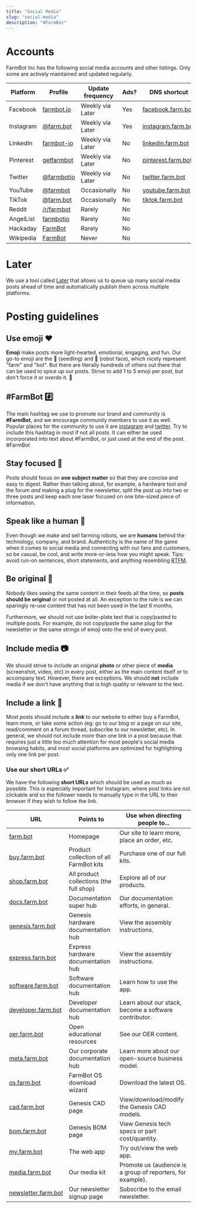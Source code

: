 ```yaml
---
title: "Social Media"
slug: "social-media"
description: "#FarmBot"
---
```


# Accounts

FarmBot Inc has the following social media accounts and other listings. Only some are actively maintained and updated regularly.

|Platform   |Profile                                                       |Update frequency |Ads? |DNS shortcut                  |
|-----------|--------------------------------------------------------------|-----------------|-----|------------------------------|
|Facebook   |[farmbot.io](https://www.facebook.com/farmbot.io)             |Weekly via Later |Yes  |[facebook.farm.bot](http://facebook.farm.bot)
|Instagram  |[@farm.bot](https://www.instagram.com/farm.bot/)              |Weekly via Later |Yes  |[instagram.farm.bot](http://instagram.farm.bot)
|LinkedIn   |[farmbot-io](https://www.linkedin.com/company/farmbot-io/)    |Weekly via Later |No   |[linkedin.farm.bot](http://linkedin.farm.bot)
|Pinterest  |[getfarmbot](https://www.pinterest.com/getfarmbot/)           |Weekly via Later |No   |[pinterest.farm.bot](http://pinterest.farm.bot/)
|Twitter    |[@farmbotio](https://twitter.com/farmbotio)                   |Weekly via Later |No   |[twitter.farm.bot](http://twitter.farm.bot)
|YouTube    |[@farmbot](https://www.youtube.com/@farmbot)                  |Occasionally     |No   |[youtube.farm.bot](http://youtube.farm.bot)
|TikTok     |[@farm.bot](https://www.tiktok.com/@farm.bot)                 |Occasionally     |No   |[tiktok.farm.bot](http://tiktok.farm.bot)
|Reddit     |[/r/farmbot](https://www.reddit.com/r/farmbot)                |Rarely           |No   |
|AngelList  |[farmbotio](https://angel.co/farmbotio)                       |Rarely           |No   |
|Hackaday   |[FarmBot](https://hackaday.io/project/2552)                   |Rarely           |No   |
|Wikipedia  |[FarmBot](https://en.wikipedia.org/wiki/FarmBot)              |Never            |No   |

# Later

We use a tool called [Later](http://later.com) that allows us to queue up many social media posts ahead of time and automatically publish them across multiple platforms.

# Posting guidelines

## Use emoji :heart:

**Emoji** make posts more light-hearted, emotional, engaging, and fun. Our go-to emoji are the :seedling: (seedling) and 🤖 (robot face), which nicely represent "farm" and "bot". But there are literally hundreds of others out there that can be used to spice up our posts. Strive to add 1 to 5 emoji per post, but don't force it or overdo it. 🖖

## #FarmBot :hash:

The main hashtag we use to promote our brand and community is **#FarmBot**, and we encourage community members to use it as well. Popular places for the community to use it are [instagram](https://www.instagram.com/explore/tags/farmbot/) and [twitter](https://twitter.com/hashtag/FarmBot). Try to include this hashtag in most if not all posts. It can either be used incorporated into text about #FarmBot, or just used at the end of the post. #FarmBot

## Stay focused :dart:

Posts should focus on **one subject matter** so that they are concise and easy to digest. Rather than talking about, for example, a hardware tool *and* the forum *and* making a plug for the newsletter, split the post up into two or three posts and keep each one laser focused on one bite-sized piece of information.

## Speak like a human :information_desk_person:

Even though we make and sell farming robots, we are **humans** behind the technology, company, and brand. Authenticity is the name of the game when it comes to social media and connecting with our fans and customers, so be casual, be cool, and write more-or-less how you might speak. Tips: avoid run-on sentences, short statements, and anything resembling [RTFM](https://en.wikipedia.org/wiki/RTFM).

## Be original :art:

Nobody likes seeing the same content in their feeds all the time, so **posts should be original** or not posted at all. An exception to the rule is we can sparingly re-use content that has not been used in the last 6 months.

Furthermore, we should not use boiler-plate text that is copy/pasted to multiple posts. For example, do not copy/paste the same plug for the newsletter or the same strings of emoji onto the end of every post.

## Include media :camera:

We should strive to include an original **photo** or other piece of **media** (screenshot, video, etc) in every post, either as the main content itself or to accompany text. However, there are exceptions. We should **not** include media if we don't have anything that is high quality or relevant to the text.

## Include a link :link:

Most posts should include a **link** to our website to either buy a FarmBot, learn more, or take some action (eg: go to our blog or a page on our site, read/comment on a forum thread, subscribe to our newsletter, etc). In general, we should not include more than one link in a post because that requires just a little too much attention for most people's social media browsing habits, and most social platforms are optimized for highlighting only one link per post.

### Use our short URLs :white_check_mark:

We have the following **short URLs** which should be used as much as possible. This is especially important for Instagram, where post links are not clickable and so the follower needs to manually type in the URL to their browser if they wish to follow the link.

|URL                                              |Points to                              |Use when directing people to...|
|-------------------------------------------------|---------------------------------------|------------------------------|
|[farm.bot](http://farm.bot)                      |Homepage                               |Our site to learn more, place an order, etc.
|[buy.farm.bot](http://buy.farm.bot)              |Product collection of all FarmBot kits |Purchase one of our full kits.
|[shop.farm.bot](http://shop.farm.bot)            |All product collections (the full shop)|Explore all of our products.
|[docs.farm.bot](http://docs.farm.bot)            |Documentation super hub                |Our documentation efforts, in general.
|[genesis.farm.bot](http://genesis.farm.bot)      |Genesis hardware documentation hub     |View the assembly instructions.
|[express.farm.bot](http://express.farm.bot)      |Express hardware documentation hub     |View the assembly instructions.
|[software.farm.bot](http://software.farm.bot)    |Software documentation hub             |Learn how to use the app.
|[developer.farm.bot](http://developer.farm.bot)  |Developer documentation hub            |Learn about our stack, become a software contributor.
|[oer.farm.bot](http://oer.farm.bot)              |Open educational resources             |See our OER content.
|[meta.farm.bot](http://meta.farm.bot)            |Our corporate documentation hub        |Learn more about our open-source business model.
|[os.farm.bot](http://os.farm.bot)                |FarmBot OS download wizard             |Download the latest OS.
|[cad.farm.bot](http://cad.farm.bot)              |Genesis CAD page                       |View/download/modify the Genesis CAD models.
|[bom.farm.bot](http://bom.farm.bot)              |Genesis BOM page                       |View Genesis tech specs or part cost/quantity.
|[my.farm.bot](http://my.farm.bot)                |The web app                            |Try out/view the web app.
|[media.farm.bot](http://media.farm.bot)          |Our media kit                          |Promote us (audience is a group of reporters, for example).
|[newsletter.farm.bot](http://newsletter.farm.bot)|Our newsletter signup page             |Subscribe to the email newsletter.
